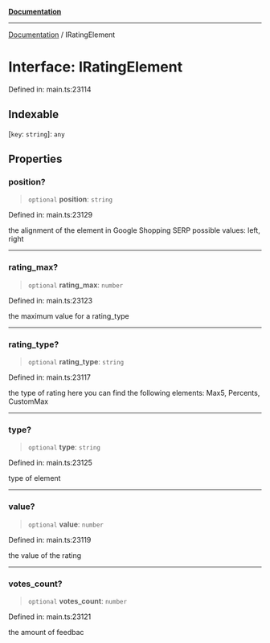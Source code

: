 [**Documentation**](../README.md)

***

[Documentation](../README.md) / IRatingElement

# Interface: IRatingElement

Defined in: main.ts:23114

## Indexable

\[`key`: `string`\]: `any`

## Properties

### position?

> `optional` **position**: `string`

Defined in: main.ts:23129

the alignment of the element in Google Shopping SERP
possible values:
left, right

***

### rating\_max?

> `optional` **rating\_max**: `number`

Defined in: main.ts:23123

the maximum value for a rating_type

***

### rating\_type?

> `optional` **rating\_type**: `string`

Defined in: main.ts:23117

the type of rating
here you can find the following elements: Max5, Percents, CustomMax

***

### type?

> `optional` **type**: `string`

Defined in: main.ts:23125

type of element

***

### value?

> `optional` **value**: `number`

Defined in: main.ts:23119

the value of the rating

***

### votes\_count?

> `optional` **votes\_count**: `number`

Defined in: main.ts:23121

the amount of feedbac
